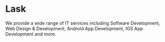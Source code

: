 # Lask
We provide a wide range of IT services including Software Development, Web Design &amp; Development, Android App Development, IOS App Development and more.
